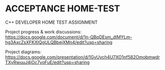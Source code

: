 # ACCEPTANCE HOME-TEST
C++ DEVELOPER HOME TEST ASSIGNMENT 

Project progress & work discussions:
https://docs.google.com/document/d/1n-QBqDEsm_dIMYLm-hg3AxcZsXFKXIQgULQBbejXMn4/edit?usp=sharing

Project diagrams:
https://docs.google.com/presentation/d/1GvUych4U7XO1nf582OmobmwdrTXyRwuuJ4jOc7yoFuE/edit?usp=sharing
